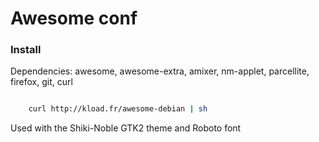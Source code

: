 Awesome conf
===========

### Install

Dependencies: awesome, awesome-extra, amixer, nm-applet, parcellite, firefox, git, curl

```bash

    curl http://kload.fr/awesome-debian | sh
```

Used with the Shiki-Noble GTK2 theme and Roboto font